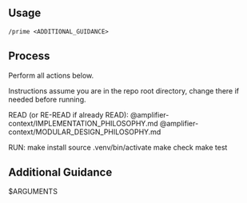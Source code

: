 ## Usage

`/prime <ADDITIONAL_GUIDANCE>`

## Process

Perform all actions below.

Instructions assume you are in the repo root directory, change there if needed before running.

READ (or RE-READ if already READ):
@amplifier-context/IMPLEMENTATION_PHILOSOPHY.md
@amplifier-context/MODULAR_DESIGN_PHILOSOPHY.md

RUN:
make install
source .venv/bin/activate
make check
make test

## Additional Guidance

$ARGUMENTS
